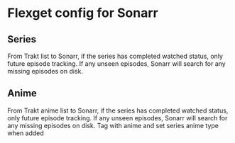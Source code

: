 # Flexget config for Sonarr

## Series
From Trakt list to Sonarr, if the series has completed watched status, only future episode tracking. 
If any unseen episodes, Sonarr will search for any missing episodes on disk.

## Anime
From Trakt anime list to Sonarr, if the series has completed watched status, only future episode tracking.
If any unseen episodes, Sonarr will search for any missing episodes on disk.
Tag with anime and set series anime type when added


